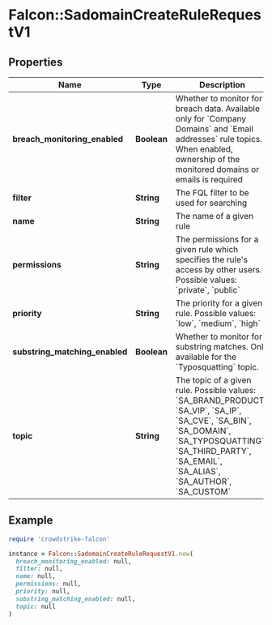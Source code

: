 # Falcon::SadomainCreateRuleRequestV1

## Properties

| Name | Type | Description | Notes |
| ---- | ---- | ----------- | ----- |
| **breach_monitoring_enabled** | **Boolean** | Whether to monitor for breach data. Available only for &#x60;Company Domains&#x60; and &#x60;Email addresses&#x60; rule topics. When enabled, ownership of the monitored domains or emails is required |  |
| **filter** | **String** | The FQL filter to be used for searching |  |
| **name** | **String** | The name of a given rule |  |
| **permissions** | **String** | The permissions for a given rule which specifies the rule&#39;s access by other users. Possible values: &#x60;private&#x60;, &#x60;public&#x60; |  |
| **priority** | **String** | The priority for a given rule. Possible values: &#x60;low&#x60;, &#x60;medium&#x60;, &#x60;high&#x60; |  |
| **substring_matching_enabled** | **Boolean** | Whether to monitor for substring matches. Only available for the &#x60;Typosquatting&#x60; topic. |  |
| **topic** | **String** | The topic of a given rule. Possible values: &#x60;SA_BRAND_PRODUCT&#x60;, &#x60;SA_VIP&#x60;, &#x60;SA_IP&#x60;, &#x60;SA_CVE&#x60;, &#x60;SA_BIN&#x60;, &#x60;SA_DOMAIN&#x60;, &#x60;SA_TYPOSQUATTING&#x60;, &#x60;SA_THIRD_PARTY&#x60;, &#x60;SA_EMAIL&#x60;, &#x60;SA_ALIAS&#x60;, &#x60;SA_AUTHOR&#x60;, &#x60;SA_CUSTOM&#x60; |  |

## Example

```ruby
require 'crowdstrike-falcon'

instance = Falcon::SadomainCreateRuleRequestV1.new(
  breach_monitoring_enabled: null,
  filter: null,
  name: null,
  permissions: null,
  priority: null,
  substring_matching_enabled: null,
  topic: null
)
```

